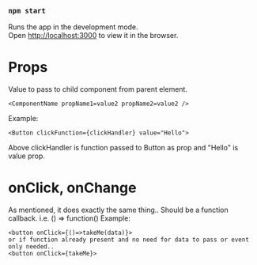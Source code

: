 ### `npm start`
Runs the app in the development mode.\
Open [http://localhost:3000](http://localhost:3000) to view it in the browser.

# Props
Value to pass to child component from parent element.
```
<ComponentName propName1=value2 propName2=value2 />
```
Example:
```
<Button clickFunction={clickHandler} value="Hello">
```
Above clickHandler is function passed to Button as prop and "Hello" is value prop.

# onClick, onChange
As mentioned, it does exactly the same thing.. Should be a function callback.
i.e. () => function()
Example:
```
<button onClick={()=>takeMe(data)}>
or if function already present and no need for data to pass or event only needed..
<button onClick={takeMe}>


```